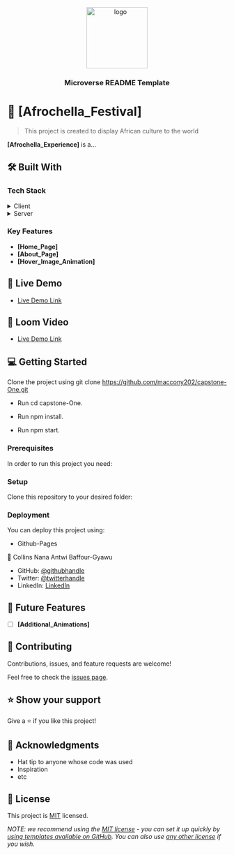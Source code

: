 <div align="center">

  <img src="murple_logo.png" alt="logo" width="140"  height="auto" />
  <br/>

  <h3><b>Microverse README Template</b></h3>

</div>

<a name="readme-top"></a>

# 📖 [Afrochella_Festival] <a name="about-project"></a>

> This project is created to display African culture to the world 

**[Afrochella_Experience]** is a...

## 🛠 Built With <a name="built-with"></a>

### Tech Stack <a name="tech-stack"></a>

<details>
  <summary>Client</summary>
  <ul>
    <li><a href="https://reactjs.org/">HTML</a></li>
  </ul>
  <ul>
    <li><a href="https://reactjs.org/">CSS</a></li>
  </ul>
  <ul>
    <li><a href="https://reactjs.org/">JAVASCRIPT</a></li>
  </ul>
</details>

<details>
  <summary>Server</summary>
  <ul>
    <li><a href="https://github.com/settings/pages">Github-Pages</a></li>
  </ul>
</details>


<!-- Features -->

### Key Features <a name="key-features"></a>

- **[Home_Page]**
- **[About_Page]**
- **[Hover_Image_Animation]**


## 🚀 Live Demo <a name="live-demo"></a>

- [Live Demo Link]( https://maccony202.github.io/capstone-One/)

## 🚀  Loom Video <a name="loom-video"></a>

- [Live Demo Link](https://www.loom.com/share/eae91103082f426d91cb6103edb630b6)

## 💻 Getting Started <a name="getting-started"></a>

Clone the project using git clone https://github.com/maccony202/capstone-One.git

- Run cd capstone-One.

- Run npm install.

- Run npm start.

### Prerequisites

In order to run this project you need:


### Setup

Clone this repository to your desired folder:


### Deployment

You can deploy this project using:
- Github-Pages

👤 Collins Nana Antwi Baffour-Gyawu
- GitHub: [@githubhandle](https://github.com/maccony202)
- Twitter: [@twitterhandle](https://twitter.com/Januaryhappine2)
- LinkedIn: [LinkedIn](https://linkedin.com/in/nana-antwi-collins-21b423244?)


## 🔭 Future Features <a name="future-features"></a>

- [ ] **[Additional_Animations]**

<!-- CONTRIBUTING -->

## 🤝 Contributing <a name="contributing"></a>

Contributions, issues, and feature requests are welcome!

Feel free to check the [issues page](../../issues/).

<!-- SUPPORT -->

## ⭐️ Show your support <a name="support"></a>

Give a ⭐️ if you like this project!

<!-- ACKNOWLEDGEMENTS -->

## 🙏 Acknowledgments <a name="acknowledgements"></a>
- Hat tip to anyone whose code was used
- Inspiration
- etc

<!-- LICENSE -->

## 📝 License <a name="license"></a>

This project is [MIT](./LICENSE) licensed.

_NOTE: we recommend using the [MIT license](https://choosealicense.com/licenses/mit/) - you can set it up quickly by [using templates available on GitHub](https://docs.github.com/en/communities/setting-up-your-project-for-healthy-contributions/adding-a-license-to-a-repository). You can also use [any other license](https://choosealicense.com/licenses/) if you wish._